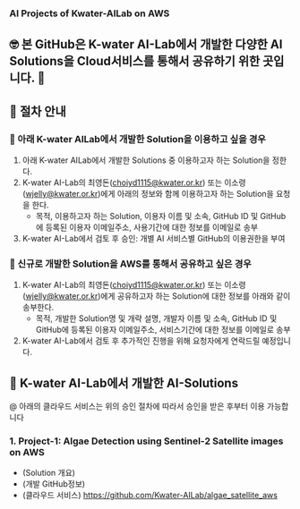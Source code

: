 ### AI Projects of Kwater-AILab on AWS

## :nerd_face: 본 GitHub은 K-water AI-Lab에서 개발한 다양한 AI Solutions을 Cloud서비스를 통해서 공유하기 위한 곳입니다. :thinking:

## 🔭 절차 안내
### 👋 아래 K-water AILab에서 개발한 Solution을 이용하고 싶을 경우
 1. 아래 K-water AILab에서 개발한 Solutions 중 이용하고자 하는 Solution을 정한다.
 2. K-water AI-Lab의 최영돈(choiyd1115@kwater.or.kr) 또는 이소령(wjelly@kwater.or.kr)에게 아래의 정보와 함께 이용하고자 하는 Solution을 요청을 한다.
    - 목적, 이용하고자 하는 Solution, 이용자 이름 및 소속, GitHub ID 및 GitHub에 등록된 이용자 이메일주소, 사용기간에 대한 정보를 이메일로 송부 
 3. K-water AI-Lab에서 검토 후 승인: 개별 AI 서비스별 GitHub의 이용권한을 부여

### 👋 신규로 개발한 Solution을 AWS를 통해서 공유하고 싶은 경우
 1. K-water AI-Lab의 최영돈(choiyd1115@kwater.or.kr) 또는 이소령(wjelly@kwater.or.kr)에게 공유하고자 하는 Solution에 대한 정보를 아래와 같이 송부한다.
    - 목적, 개발한 Solution명 및 개략 설명, 개발자 이름 및 소속, GitHub ID 및 GitHub에 등록된 이용자 이메일주소, 서비스기간에 대한 정보를 이메일로 송부
 2. K-water AI-Lab에서 검토 후 추가적인 진행을 위해 요청자에게 연락드릴 예정입니다.

## 👯 K-water AI-Lab에서 개발한 AI-Solutions 
 @ 아래의 클라우드 서비스는 위의 승인 절차에 따라서 승인을 받은 후부터 이용 가능합니다
### 1. Project-1: Algae Detection using Sentinel-2 Satellite images on AWS
 - (Solution 개요) 
 - (개발 GitHub정보)
 - (클라우드 서비스) https://github.com/Kwater-AILab/algae_satellite_aws
